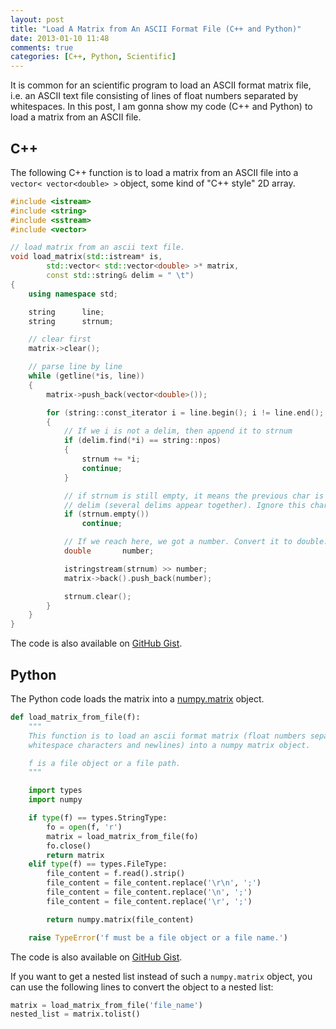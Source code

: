 ```yaml
---
layout: post
title: "Load A Matrix from An ASCII Format File (C++ and Python)"
date: 2013-01-10 11:48
comments: true
categories: [C++, Python, Scientific]
---
```


It is common for an scientific program to load an ASCII format matrix file, i.e.
an ASCII text file consisting of lines of float numbers separated by
whitespaces. In this post, I am gonna show my code (C++ and Python) to load a
matrix from an ASCII file.

<!-- more -->

## C++

The following C++ function is to load a matrix from an ASCII file into a
`vector< vector<double> >` object, some kind of "C++ style" 2D array.

```cpp load_matrix.cpp https://gist.github.com/4500925
#include <istream>
#include <string>
#include <sstream>
#include <vector>

// load matrix from an ascii text file.
void load_matrix(std::istream* is,
        std::vector< std::vector<double> >* matrix,
        const std::string& delim = " \t")
{
    using namespace std;

    string      line;
    string      strnum;

    // clear first
    matrix->clear();

    // parse line by line
    while (getline(*is, line))
    {
        matrix->push_back(vector<double>());

        for (string::const_iterator i = line.begin(); i != line.end(); ++ i)
        {
            // If we i is not a delim, then append it to strnum
            if (delim.find(*i) == string::npos)
            {
                strnum += *i;
                continue;
            }

            // if strnum is still empty, it means the previous char is also a
            // delim (several delims appear together). Ignore this char.
            if (strnum.empty())
                continue;

            // If we reach here, we got a number. Convert it to double.
            double       number;

            istringstream(strnum) >> number;
            matrix->back().push_back(number);

            strnum.clear();
        }
    }
}
```

The code is also available on [GitHub Gist](https://gist.github.com/4500925).

## Python

The Python code loads the matrix into a [numpy.matrix]() object.

```python load_matrix.py https://gist.github.com/4437648
def load_matrix_from_file(f):
    """
    This function is to load an ascii format matrix (float numbers separated by
    whitespace characters and newlines) into a numpy matrix object.

    f is a file object or a file path.
    """

    import types
    import numpy

    if type(f) == types.StringType:
        fo = open(f, 'r')
        matrix = load_matrix_from_file(fo)
        fo.close()
        return matrix
    elif type(f) == types.FileType:
        file_content = f.read().strip()
        file_content = file_content.replace('\r\n', ';')
        file_content = file_content.replace('\n', ';')
        file_content = file_content.replace('\r', ';')

        return numpy.matrix(file_content)

    raise TypeError('f must be a file object or a file name.')
```

The code is also available on [GitHub Gist](https://gist.github.com/4437648).

If you want to get a nested list instead of such a `numpy.matrix` object, you
can use the following lines to convert the object to a nested list:

```python
matrix = load_matrix_from_file('file_name')
nested_list = matrix.tolist()
```

[numpy.matrix]: http://docs.scipy.org/doc/numpy/reference/generated/numpy.matrix.html
